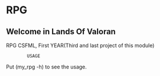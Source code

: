 # RPG
## Welcome in Lands Of Valoran

RPG CSFML, First YEAR(Third and last project of this module)

            USAGE
   Put (my_rpg -h) to see the usage.
 
